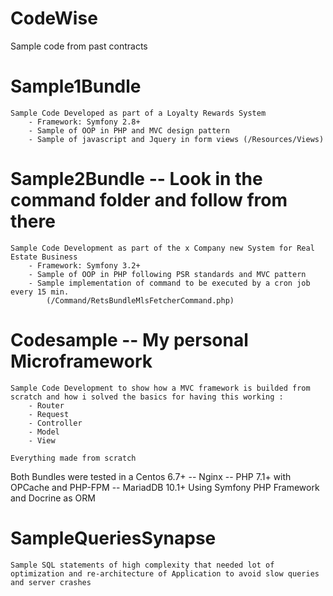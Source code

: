 # CodeWise
Sample code from past contracts

# Sample1Bundle

	Sample Code Developed as part of a Loyalty Rewards System
		- Framework: Symfony 2.8+
		- Sample of OOP in PHP and MVC design pattern
		- Sample of javascript and Jquery in form views (/Resources/Views)

# Sample2Bundle -- Look in the command folder and follow from there

	Sample Code Development as part of the x Company new System for Real Estate Business
		- Framework: Symfony 3.2+
		- Sample of OOP in PHP following PSR standards and MVC pattern
		- Sample implementation of command to be executed by a cron job every 15 min.
			(/Command/RetsBundleMlsFetcherCommand.php)
			
#  Codesample -- My personal Microframework 
	Sample Code Development to show how a MVC framework is builded from scratch and how i solved the basics for having this working :
		- Router
		- Request
		- Controller
		- Model
		- View
		
	Everything made from scratch

Both Bundles were tested in a Centos 6.7+ -- Nginx -- PHP 7.1+ with OPCache and PHP-FPM -- MariadDB 10.1+
Using Symfony PHP Framework and Docrine as ORM

# SampleQueriesSynapse

	Sample SQL statements of high complexity that needed lot of optimization and re-architecture of Application to avoid slow queries and server crashes
